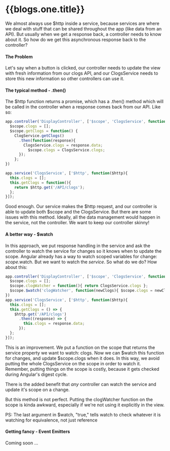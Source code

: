
{{blogs.one.title}}
===

We almost always use $http inside a service, because services are where we deal with stuff that can be shared throughout the app (like data from an API). But usually when we get a response back, a controller needs to know about it. So how do we get this asynchronous response back to the controller?

#### The Problem

Let's say when a button is clicked, our controller needs to update the view with fresh information from our clogs API, and our ClogsService needs to store this new information so other controllers can use it.

#### The typical method - .then()

The $http function returns a promise, which has a .then() method which will be called in the controller when a response comes back from our API. Like so:

```javascript
app.controller('DisplayController', ['$scope', 'ClogsService', function($scope, ClogsService){
  $scope.clogs = [];
  $scope.getClogs = function() {
    ClogService.getClogs()
      .then(function(response){
        ClogsService.clogs = response.data;
          $scope.clogs = ClogsService.clogs;
      });
    };
})

app.service('ClogsService', ['$http', function($http){
  this.clogs = [];
  this.getClogs = function(){
    return $http.get('/API/clogs');
  };
}]);
```


Good enough. Our service makes the $http request, and our controller is able to update both $scope and the ClogsService. But there are some issues with this method. Ideally, all the data management would happen in the service, not the controller. We want to keep our controller skinny!

#### A better way - $watch

In this approach, we put response handling in the service and ask the controller to watch the service for changes so it knows when to update the scope. Angular already has a way to watch scoped variables for change: $scope.$watch. But we want to watch the *service*. So what do we do? How about this:

```JavaScript
app.controller('DisplayController', ['$scope', 'ClogsService', function($scope, ClogsService){
  $scope.clogs = [];
  $scope.clogWatcher = function(){ return ClogsService.clogs };
  $scope.$watch('clogWatcher', function(newClogs){ $scope.clogs = newClogs }, true);
})
app.service('ClogsService', ['$http', function($http){
  this.clogs = [];
  this.getClogs = () => {
    $http.get('/API/clogs')
      .then((response) => {
        this.clogs = response.data;
      });
  };
}]);
```

This is an improvement. We put a function on the scope that returns the service property we want to watch: clogs. Now we can $watch this function for changes, and update $scope.clogs when it does. In this way, we avoid putting the whole ClogsService on the scope in order to watch it. Remember, putting things on the scope is costly, because it gets checked during Angular's digest cycle.

There is the added benefit that *any* controller can watch the service and update it's scope on a change.

But this method is not perfect. Putting the clogWatcher function on the scope is kinda awkward, especially if we're not using it explicitly in the view.

PS: The last argument in $watch, "true," tells watch to check whatever it is watching for equivalence, not just reference

#### Getting fancy - Event Emitters

Coming soon ...
